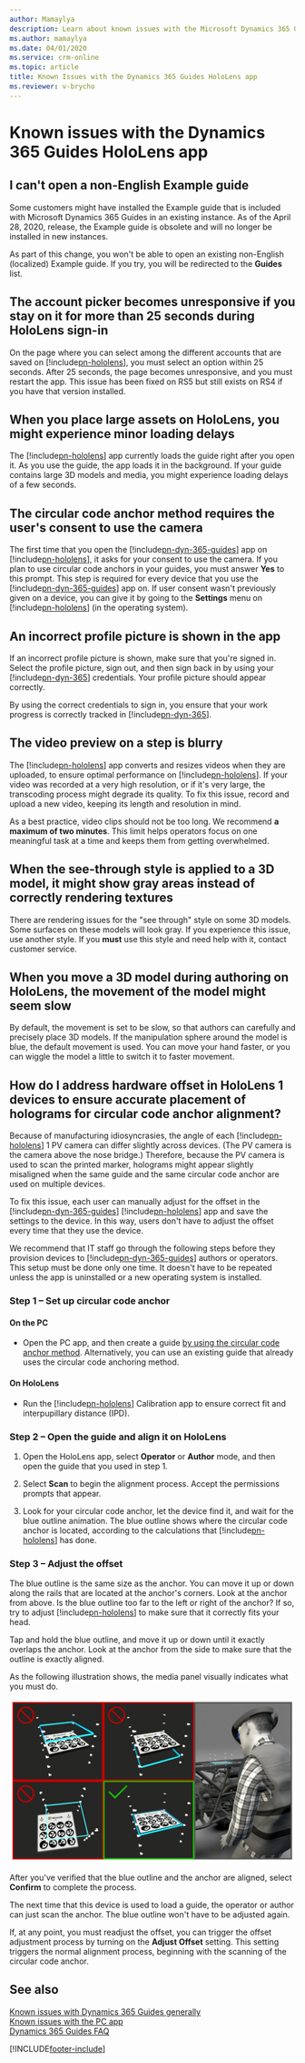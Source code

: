 ```yaml
---
author: Mamaylya
description: Learn about known issues with the Microsoft Dynamics 365 Guides HoloLens app.
ms.author: mamaylya
ms.date: 04/01/2020
ms.service: crm-online
ms.topic: article
title: Known Issues with the Dynamics 365 Guides HoloLens app
ms.reviewer: v-brycho
---
```


# Known issues with the Dynamics 365 Guides HoloLens app

## I can't open a non-English Example guide

Some customers might have installed the Example guide that is included with Microsoft Dynamics 365 Guides in an existing instance. As of the April 28, 2020, release, the Example guide is obsolete and will no longer be installed in new instances. 

As part of this change, you won't be able to open an existing non-English (localized) Example guide. If you try, you will be redirected to the **Guides** list.

## The account picker becomes unresponsive if you stay on it for more than 25 seconds during HoloLens sign-in 

On the page where you can select among the different accounts that are saved on [!include[pn-hololens](../includes/pn-hololens.md)], you must select an option within 25 seconds. After 25 seconds, the page becomes unresponsive, and you must restart the app. This issue has been fixed on RS5 but still exists on RS4 if you have that version installed.

## When you place large assets on HoloLens, you might experience minor loading delays

The [!include[pn-hololens](../includes/pn-hololens.md)] app currently loads the guide right after you open it. As you use the guide, the app loads it in the background. If your guide contains large 3D models and media, you might experience loading delays of a few seconds.

## The circular code anchor method requires the user's consent to use the camera

The first time that you open the [!include[pn-dyn-365-guides](../includes/pn-dyn-365-guides.md)] app on [!include[pn-hololens](../includes/pn-hololens.md)], it asks for your consent to use the camera. If you plan to use circular code anchors in your guides, you must answer **Yes** to this prompt. This step is required for every device that you use the [!include[pn-dyn-365-guides](../includes/pn-dyn-365-guides.md)] app on. If user consent wasn't previously given on a device, you can give it by going to the **Settings** menu on [!include[pn-hololens](../includes/pn-hololens.md)] (in the operating system). 

## An incorrect profile picture is shown in the app 

If an incorrect profile picture is shown, make sure that you're signed in. Select the profile picture, sign out, and then sign back in by using your [!include[pn-dyn-365](../includes/pn-dyn-365.md)] credentials. Your profile picture should appear correctly.

By using the correct credentials to sign in, you ensure that your work progress is correctly tracked in [!include[pn-dyn-365](../includes/pn-dyn-365.md)].

## The video preview on a step is blurry

The [!include[pn-hololens](../includes/pn-hololens.md)] app converts and resizes videos when they are uploaded, to ensure optimal performance on [!include[pn-hololens](../includes/pn-hololens.md)]. If your video was recorded at a very high resolution, or if it's very large, the transcoding process might degrade its quality. To fix this issue, record and upload a new video, keeping its length and resolution in mind.

As a best practice, video clips should not be too long. We recommend **a maximum of two minutes**. This limit helps operators focus on one meaningful task at a time and keeps them from getting overwhelmed. 

## When the see-through style is applied to a 3D model, it might show gray areas instead of correctly rendering textures 

There are rendering issues for the "see through" style on some 3D models. Some surfaces on these models will look gray. If you experience this issue, use another style. If you **must** use this style and need help with it, contact customer service.

## When you move a 3D model during authoring on HoloLens, the movement of the model might seem slow

By default, the movement is set to be slow, so that authors can carefully and precisely place 3D models. If the manipulation sphere around the model is blue, the default movement is used. You can move your hand faster, or you can wiggle the model a little to switch it to faster movement. 

## How do I address hardware offset in HoloLens 1 devices to ensure accurate placement of holograms for circular code anchor alignment?
 
Because of manufacturing idiosyncrasies, the angle of each [!include[pn-hololens](../includes/pn-hololens.md)] 1 PV camera can differ slightly across devices. (The PV camera is the camera above the nose bridge.) Therefore, because the PV camera is used to scan the printed marker, holograms might appear slightly misaligned when the same guide and the same circular code anchor are used on multiple devices.
 
To fix this issue, each user can manually adjust for the offset in the [!include[pn-dyn-365-guides](../includes/pn-dyn-365-guides.md)] [!include[pn-hololens](../includes/pn-hololens.md)] app and save the settings to the device. In this way, users don't have to adjust the offset every time that they use the device. 

We recommend that IT staff go through the following steps before they provision devices to [!include[pn-dyn-365-guides](../includes/pn-dyn-365-guides.md)] authors or operators. This setup must be done only one time. It doesn't have to be repeated unless the app is uninstalled or a new operating system is installed.
 
### Step 1 – Set up circular code anchor

#### On the PC

- Open the PC app, and then create a guide [by using the circular code anchor method](anchor.md). Alternatively, you can use an existing guide that already uses the circular code anchoring method.

#### On HoloLens

- Run the [!include[pn-hololens](../includes/pn-hololens.md)] Calibration app to ensure correct fit and interpupillary distance (IPD).
 
### Step 2 – Open the guide and align it on HoloLens

1.	Open the HoloLens app, select **Operator** or **Author** mode, and then open the guide that you used in step 1.

2.	Select **Scan** to begin the alignment process. Accept the permissions prompts that appear. 

3. Look for your circular code anchor, let the device find it, and wait for the blue outline animation. The blue outline shows where the circular code anchor is located, according to the calculations that [!include[pn-hololens](../includes/pn-hololens.md)] has done.

### Step 3 – Adjust the offset

The blue outline is the same size as the anchor. You can move it up or down along the rails that are located at the anchor's corners. Look at the anchor from above. Is the blue outline too far to the left or right of the anchor? If so, try to adjust [!include[pn-hololens](../includes/pn-hololens.md)] to make sure that it correctly fits your head.

Tap and hold the blue outline, and move it up or down until it exactly overlaps the anchor. Look at the anchor from the side to make sure that the outline is exactly aligned.
 
As the following illustration shows, the media panel visually indicates what you must do.

![Adjusting the offset of the circular code anchor](media/adjust-marker-offset.png "Adjusting the offset of the circular code anchor")

After you've verified that the blue outline and the anchor are aligned, select **Confirm** to complete the process. 

The next time that this device is used to load a guide, the operator or author can just scan the anchor. The blue outline won't have to be adjusted again. 

If, at any point, you must readjust the offset, you can trigger the offset adjustment process by turning on the **Adjust Offset** setting. This setting triggers the normal alignment process, beginning with the scanning of the circular code anchor.

## See also

[Known issues with Dynamics 365 Guides generally](known-issues.md)<br>
[Known issues with the PC app](known-issues-pc-app.md)<br>
[Dynamics 365 Guides FAQ](faq.md)


[!INCLUDE[footer-include](../includes/footer-banner.md)]